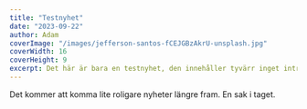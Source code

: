 ```yaml
---
title: "Testnyhet"
date: "2023-09-22"
author: Adam
coverImage: "/images/jefferson-santos-fCEJGBzAkrU-unsplash.jpg"
coverWidth: 16
coverHeight: 9
excerpt: Det här är bara en testnyhet, den innehåller tyvärr inget intressant överhuvudtaget.
---
```


Det kommer att komma lite roligare nyheter längre fram. En sak i taget.
